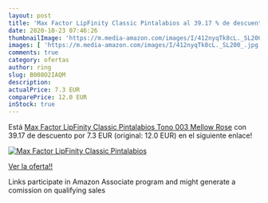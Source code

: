 ```yaml
---
layout: post
title: 'Max Factor LipFinity Classic Pintalabios al 39.17 % de descuento'
date: 2020-10-23 07:46:26
thumbnailImage: 'https://m.media-amazon.com/images/I/412nyqTk8cL._SL200_.jpg'
images: [ 'https://m.media-amazon.com/images/I/412nyqTk8cL._SL200_.jpg' ]
comments: true
category: ofertas
author: ring
slug: B008O2IAQM
description:
actualPrice: 7.3 EUR
comparePrice: 12.0 EUR
inStock: true
---
```


Está [Max Factor LipFinity Classic Pintalabios Tono 003 Mellow Rose](https://www.amazon.es/dp/B008O2IAQM/?tag=tolees-21) con 39.17 de descuento por 7.3 EUR (original: 12.0 EUR) en el siguiente enlace!

[![Max Factor LipFinity Classic Pintalabios](https://m.media-amazon.com/images/I/412nyqTk8cL._SL200_.jpg)](https://www.amazon.es/dp/B008O2IAQM/?tag=tolees-21)

[Ver la oferta!!](https://www.amazon.es/dp/B008O2IAQM/?tag=tolees-21)

Links participate in Amazon Associate program and might generate a comission on qualifying sales


